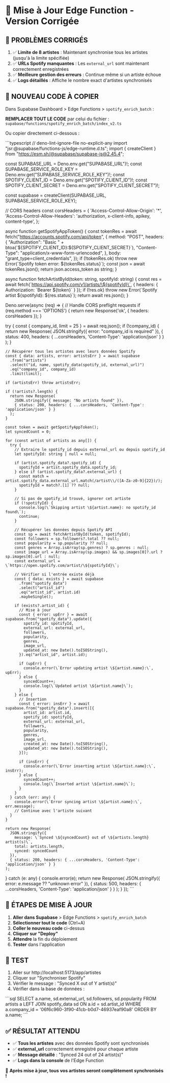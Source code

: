 # 🔄 Mise à Jour Edge Function - Version Corrigée

## 🐛 **PROBLÈMES CORRIGÉS**

1. ✅ **Limite de 8 artistes** : Maintenant synchronise tous les artistes (jusqu'à la limite spécifiée)
2. ✅ **URLs Spotify manquantes** : Les `external_url` sont maintenant correctement enregistrées
3. ✅ **Meilleure gestion des erreurs** : Continue même si un artiste échoue
4. ✅ **Logs détaillés** : Affiche le nombre exact d'artistes synchronisés

## 📝 **NOUVEAU CODE À COPIER**

Dans Supabase Dashboard > Edge Functions > `spotify_enrich_batch` :

**REMPLACER TOUT LE CODE** par celui du fichier : `supabase/functions/spotify_enrich_batch/index_v2.ts`

Ou copier directement ci-dessous :

\`\`\`typescript
// deno-lint-ignore-file no-explicit-any
import "jsr:@supabase/functions-js/edge-runtime.d.ts";
import { createClient } from "https://esm.sh/@supabase/supabase-js@2.45.4";

const SUPABASE_URL = Deno.env.get("SUPABASE_URL")!;
const SUPABASE_SERVICE_ROLE_KEY = Deno.env.get("SUPABASE_SERVICE_ROLE_KEY")!;
const SPOTIFY_CLIENT_ID = Deno.env.get("SPOTIFY_CLIENT_ID")!;
const SPOTIFY_CLIENT_SECRET = Deno.env.get("SPOTIFY_CLIENT_SECRET")!;

const supabase = createClient(SUPABASE_URL, SUPABASE_SERVICE_ROLE_KEY);

// CORS headers
const corsHeaders = {
  'Access-Control-Allow-Origin': '*',
  'Access-Control-Allow-Headers': 'authorization, x-client-info, apikey, content-type',
};

async function getSpotifyAppToken() {
  const tokenRes = await fetch("https://accounts.spotify.com/api/token", {
    method: "POST",
    headers: {
      "Authorization": "Basic " + btoa(\`\${SPOTIFY_CLIENT_ID}:\${SPOTIFY_CLIENT_SECRET}\`),
      "Content-Type": "application/x-www-form-urlencoded",
    },
    body: "grant_type=client_credentials",
  });
  if (!tokenRes.ok) throw new Error(\`Spotify token error: \${tokenRes.status}\`);
  const json = await tokenRes.json();
  return json.access_token as string;
}

async function fetchArtistById(token: string, spotifyId: string) {
  const res = await fetch(\`https://api.spotify.com/v1/artists/\${spotifyId}\`, {
    headers: { Authorization: \`Bearer \${token}\` }
  });
  if (!res.ok) throw new Error(\`Spotify artist \${spotifyId}: \${res.status}\`);
  return await res.json();
}

Deno.serve(async (req) => {
  // Handle CORS preflight requests
  if (req.method === 'OPTIONS') {
    return new Response('ok', { headers: corsHeaders });
  }

  try {
    const { company_id, limit = 25 } = await req.json();
    if (!company_id) {
      return new Response(
        JSON.stringify({ error: "company_id is required" }),
        { status: 400, headers: { ...corsHeaders, 'Content-Type': 'application/json' } }
      );
    }

    // Récupérer tous les artistes avec leurs données Spotify
    const { data: artists, error: artistsErr } = await supabase
      .from("artists")
      .select("id, name, spotify_data(spotify_id, external_url)")
      .eq("company_id", company_id)
      .limit(limit);
    
    if (artistsErr) throw artistsErr;
    
    if (!artists?.length) {
      return new Response(
        JSON.stringify({ message: "No artists found" }),
        { status: 200, headers: { ...corsHeaders, 'Content-Type': 'application/json' } }
      );
    }

    const token = await getSpotifyAppToken();
    let syncedCount = 0;

    for (const artist of artists as any[]) {
      try {
        // Extraire le spotify_id depuis external_url ou depuis spotify_id
        let spotifyId: string | null = null;
        
        if (artist.spotify_data?.spotify_id) {
          spotifyId = artist.spotify_data.spotify_id;
        } else if (artist.spotify_data?.external_url) {
          const match = artist.spotify_data.external_url.match(/artist\\/([A-Za-z0-9]{22})/);
          spotifyId = match?.[1] ?? null;
        }

        // Si pas de spotify_id trouvé, ignorer cet artiste
        if (!spotifyId) {
          console.log(\`Skipping artist \${artist.name}: no spotify_id found\`);
          continue;
        }

        // Récupérer les données depuis Spotify API
        const sp = await fetchArtistById(token, spotifyId);
        const followers = sp.followers?.total ?? null;
        const popularity = sp.popularity ?? null;
        const genres = Array.isArray(sp.genres) ? sp.genres : null;
        const image_url = Array.isArray(sp.images) && sp.images[0]?.url ? sp.images[0].url : null;
        const external_url = \`https://open.spotify.com/artist/\${spotifyId}\`;

        // Vérifier si l'entrée existe déjà
        const { data: exists } = await supabase
          .from("spotify_data")
          .select("artist_id")
          .eq("artist_id", artist.id)
          .maybeSingle();

        if (exists?.artist_id) {
          // Mise à jour
          const { error: upErr } = await supabase.from("spotify_data").update({
            spotify_id: spotifyId,
            external_url: external_url,
            followers,
            popularity,
            genres,
            image_url,
            updated_at: new Date().toISOString(),
          }).eq("artist_id", artist.id);
          
          if (upErr) {
            console.error(\`Error updating artist \${artist.name}:\`, upErr);
          } else {
            syncedCount++;
            console.log(\`Updated artist \${artist.name}\`);
          }
        } else {
          // Insertion
          const { error: insErr } = await supabase.from("spotify_data").insert([{
            artist_id: artist.id,
            spotify_id: spotifyId,
            external_url: external_url,
            followers,
            popularity,
            genres,
            image_url,
            created_at: new Date().toISOString(),
            updated_at: new Date().toISOString(),
          }]);
          
          if (insErr) {
            console.error(\`Error inserting artist \${artist.name}:\`, insErr);
          } else {
            syncedCount++;
            console.log(\`Inserted artist \${artist.name}\`);
          }
        }
      } catch (err: any) {
        console.error(\`Error syncing artist \${artist.name}:\`, err.message);
        // Continue avec l'artiste suivant
      }
    }

    return new Response(
      JSON.stringify({ 
        message: \`Synced \${syncedCount} out of \${artists.length} artist(s)\`,
        total: artists.length,
        synced: syncedCount
      }),
      { status: 200, headers: { ...corsHeaders, 'Content-Type': 'application/json' } }
    );
  } catch (e: any) {
    console.error(e);
    return new Response(
      JSON.stringify({ error: e.message ?? "unknown error" }),
      { status: 500, headers: { ...corsHeaders, 'Content-Type': 'application/json' } }
    );
  }
});
\`\`\`

## 🚀 **ÉTAPES DE MISE À JOUR**

1. **Aller dans Supabase** > Edge Functions > `spotify_enrich_batch`
2. **Sélectionner tout le code** (Ctrl+A)
3. **Coller le nouveau code** ci-dessus
4. **Cliquer sur "Deploy"**
5. **Attendre** la fin du déploiement
6. **Tester** dans l'application

## 🧪 **TEST**

1. Aller sur http://localhost:5173/app/artistes
2. Cliquer sur "Synchroniser Spotify"
3. Vérifier le message : "Synced X out of Y artist(s)"
4. Vérifier dans la base de données :

\`\`\`sql
SELECT 
  a.name,
  sd.external_url,
  sd.followers,
  sd.popularity
FROM artists a
LEFT JOIN spotify_data sd ON a.id = sd.artist_id
WHERE a.company_id = '06f6c960-3f90-41cb-b0d7-46937eaf90a8'
ORDER BY a.name;
\`\`\`

## ✅ **RÉSULTAT ATTENDU**

- ✅ **Tous les artistes** avec des données Spotify sont synchronisés
- ✅ **external_url** correctement enregistré pour chaque artiste
- ✅ **Message détaillé** : "Synced 24 out of 24 artist(s)"
- ✅ **Logs dans la console** de l'Edge Function

🎉 **Après mise à jour, tous vos artistes seront complètement synchronisés !**



